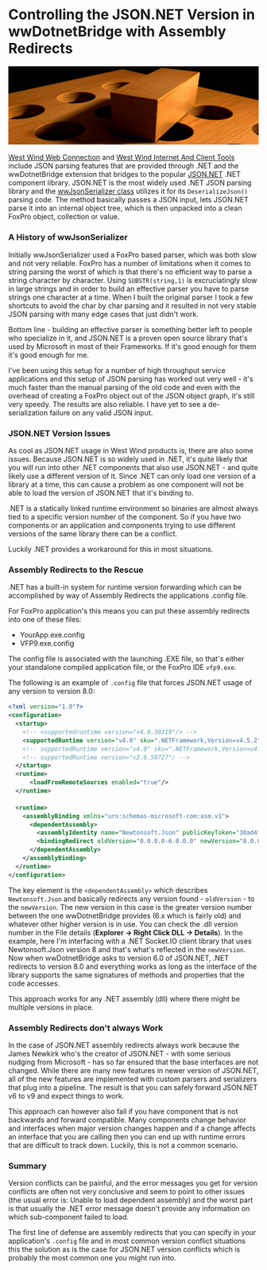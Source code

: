 # Controlling the JSON.NET Version in wwDotnetBridge with Assembly Redirects

![Round Hole, Square Peg](SquarePegRoundHole.jpg)

[West Wind Web Connection](https://west-wind.com/webconnection/) and [West Wind Internet And Client Tools](https://west-wind.com/WestwindClientTools.aspx) include JSON parsing features that are provided through .NET and the wwDotnetBridge extension that bridges to the popular [JSON.NET](http://www.newtonsoft.com/json) .NET component library. JSON.NET is the most widely used .NET JSON parsing library and the [wwJsonSerializer class](https://west-wind.com/webconnection/docs/_1wu18owba.htm) utilizes it for its `DeserializeJson()` parsing code. The method basically passes a JSON input, lets JSON.NET parse it into an internal object tree, which is then unpacked into a clean FoxPro object, collection or value.

### A History of wwJsonSerializer
Initially wwJsonSerializer used a FoxPro based parser, which was both slow and not very reliable. FoxPro has a number of limitations when it comes to string parsing the worst of which is that there's no efficient way to parse a string character by character. Using `SUBSTR(string,1)` is excruciatingly slow in large strings and in order to build an effective parser you have to parse strings one character at a time. When I built the original parser I took a few shortcuts to avoid the char by char parsing and it resulted in not very stable JSON parsing with many edge cases that just didn't work.

Bottom line - building an effective parser is something better left to people who specialize in it, and JSON.NET is a proven open source library that's used by Microsoft in most of their Frameworks. If it's good enough for them it's good enough for me.

I've been using this setup for a number of high throughput service applications and this setup of JSON parsing has worked out very well - it's much faster than the manual parsing of the old code and even with the overhead of creating a FoxPro object out of the JSON object graph, it's still very speedy. The results are also reliable. I have yet to see a de-serialization failure on any valid JSON input.

### JSON.NET Version Issues
As cool as JSON.NET usage in West Wind products is, there are also some issues. Because JSON.NET is so widely used in .NET, it's quite likely that you will run into other .NET components that also use JSON.NET - and quite likely use a different version of it. Since .NET can only load one version of a library at a time, this can cause a problem as one component will not be able to load the version of JSON.NET that it's binding to.

.NET is a statically linked runtime environment so binaries are almost always tied to a specific version number of the component. So if you have two components or an application and components trying to use different versions of the same library there can be a conflict.

Luckily .NET provides a workaround for this in most situations.

### Assembly Redirects to the Rescue
.NET has a built-in system for runtime version forwarding which can be accomplished by way of Assembly Redirects the applications .config file.

For FoxPro application's this means you can put these assembly redirects into one of these files:

* YourApp.exe.config
* VFP9.exe.config

The config file is associated with the launching .EXE file, so that's either your standalone compiled application file, or the FoxPro IDE `vfp9.exe`.

The following is an example of `.config` file that forces JSON.NET usage of any version to version 8.0:

```xml
<?xml version="1.0"?>
<configuration>
  <startup>   
	<!-- <supportedruntime version="v4.0.30319"/> -->
	<supportedRuntime version="v4.0" sku=".NETFramework,Version=v4.5.2" />
	<!-- supportedRuntime version="v4.0" sku=".NETFramework,Version=v4.5" -->    
    <!-- supportedRuntime version="v2.0.50727"/ -->    
  </startup>
  <runtime>
      <loadFromRemoteSources enabled="true"/>
  </runtime>
  
  <runtime>    
    <assemblyBinding xmlns="urn:schemas-microsoft-com:asm.v1">
      <dependentAssembly>
        <assemblyIdentity name="Newtonsoft.Json" publicKeyToken="30ad4fe6b2a6aeed" culture="neutral" />
        <bindingRedirect oldVersion="0.0.0.0-6.0.0.0" newVersion="8.0.0.0" />
      </dependentAssembly>
	</assemblyBinding>      
  </runtime>
</configuration>
```

The key element is the `<dependentAssembly>` which describes `Newtonsoft.Json` and basically redirects any version found - `oldVersion` -  to the `newVersion`. The new version in this case is the greater version number between the one wwDotnetBridge provides (6.x which is fairly old) and whatever other higher version is in use. You can check the .dll version number in the File details (**Explorer -> Right Click DLL -> Details**). In the example, here I'm interfacing with a .NET Socket.IO client library that uses Newtonsoft.Json version 8 and that's what's reflected in the `newVersion`. Now when wwDotnetBridge asks to version 6.0 of JSON.NET, .NET redirects to version 8.0 and everything works as long as the interface of the library supports the same signatures of methods and properties that the code accesses.

This approach works for any .NET assembly (dll) where there might be multiple versions in place.

### Assembly Redirects don't always Work
In the case of JSON.NET assembly redirects always work because the James Newkirk who's the creator of JSON.NET - with some serious nudging from Microsoft - has so far ensured that the base interfaces are not changed. While there are many new features in newer version of JSON.NET, all of the new features are implemented with custom parsers and serializers that plug into a pipeline. The result is that you can safely forward JSON.NET v6 to v9 and expect things to work.

This approach can however also fail if you have component that is not backwards and forward compatible. Many components change behavior and interfaces when major version changes happen and if a change affects an interface that you are calling then you can end up with runtime errors that are difficult to track down. Luckily, this is not a common scenario. 

### Summary
Version conflicts can be painful, and the error messages you get for version conflicts are often not very conclusive and seem to point to other issues (the usual error is: Unable to load dependent assembly) and the worst part is that usually the .NET error message doesn't provide any information on which sub-component failed to load.

The first line of defense are assembly redirects that you can specify in your application's `.config` file and in most common version conflict situations this the solution as is the case for JSON.NET version conflicts which is probably the most common one you might run into.



<!-- Post Configuration -->
<!--
```xml
<blogpost>
<title>Controlling the JSON.NET Version in wwDotnetBridge with Assembly Redirects</title>
<abstract>
JSON.NET is the most popular .NET component used in more components than any other and because of that you can end up finding other components that also use JSON.NET and perhaps with a different version. Trying to load a different version of JSON.NET in an application can cause runtime failures for loading the assembly. The workaround is to use .NET Assembly Redirects in the application's .config file. Here's how to do this.
</abstract>
<categories>
FoxPro,wwDotnetBridge
</categories>
<keywords>
JSON.NET,FoxPro,wwdotnetBridge
</keywords>
<isDraft>False</isDraft>
<featuredImage></featuredImage>
<weblogs>
<postid>927</postid>
<weblog>
Web Connection Weblog
</weblog>
</weblogs>
</blogpost>
```
-->
<!-- End Post Configuration -->
